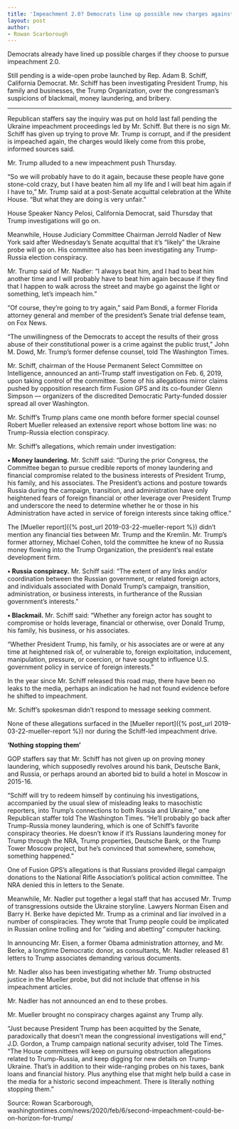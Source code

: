 ```yaml
---
title: 'Impeachment 2.0? Democrats line up possible new charges against Trump'
layout: post
author:
- Rowan Scarborough
---
```


Democrats already have lined up possible charges if they choose to pursue impeachment 2.0.

Still pending is a wide-open probe launched by Rep. Adam B. Schiff, California Democrat. Mr. Schiff has been investigating President Trump, his family and businesses, the Trump Organization, over the congressman’s suspicions of blackmail, money laundering, and bribery.

---

Republican staffers say the inquiry was put on hold last fall pending the Ukraine impeachment proceedings led by Mr. Schiff. But there is no sign Mr. Schiff has given up trying to prove Mr. Trump is corrupt, and if the president is impeached again, the charges would likely come from this probe, informed sources said.

Mr. Trump alluded to a new impeachment push Thursday.

“So we will probably have to do it again, because these people have gone stone-cold crazy, but I have beaten him all my life and I will beat him again if I have to,” Mr. Trump said at a post-Senate acquittal celebration at the White House. “But what they are doing is very unfair.”

House Speaker Nancy Pelosi, California Democrat, said Thursday that Trump investigations will go on.

Meanwhile, House Judiciary Committee Chairman Jerrold Nadler of New York said after Wednesday’s Senate acquittal that it’s “likely” the Ukraine probe will go on. His committee also has been investigating any Trump-Russia election conspiracy.

Mr. Trump said of Mr. Nadler: “I always beat him, and I had to beat him another time and I will probably have to beat him again because if they find that I happen to walk across the street and maybe go against the light or something, let’s impeach him.”

“Of course, they’re going to try again,” said Pam Bondi, a former Florida attorney general and member of the president’s Senate trial defense team, on Fox News.

“The unwillingness of the Democrats to accept the results of their gross abuse of their constitutional power is a crime against the public trust,” John M. Dowd, Mr. Trump’s former defense counsel, told The Washington Times.

Mr. Schiff, chairman of the House Permanent Select Committee on Intelligence, announced an anti-Trump staff investigation on Feb. 6, 2019, upon taking control of the committee. Some of his allegations mirror claims pushed by opposition research firm Fusion GPS and its co-founder Glenn Simpson — organizers of the discredited Democratic Party-funded dossier spread all over Washington.

Mr. Schiff’s Trump plans came one month before former special counsel Robert Mueller released an extensive report whose bottom line was: no Trump-Russia election conspiracy.

Mr. Schiff’s allegations, which remain under investigation:

**• Money laundering.** Mr. Schiff said: “During the prior Congress, the Committee began to pursue credible reports of money laundering and financial compromise related to the business interests of President Trump, his family, and his associates. The President’s actions and posture towards Russia during the campaign, transition, and administration have only heightened fears of foreign financial or other leverage over President Trump and underscore the need to determine whether he or those in his Administration have acted in service of foreign interests since taking office.”

The [Mueller report]({% post_url 2019-03-22-mueller-report %}) didn’t mention any financial ties between Mr. Trump and the Kremlin. Mr. Trump’s former attorney, Michael Cohen, told the committee he knew of no Russia money flowing into the Trump Organization, the president’s real estate development firm.

**• Russia conspiracy.** Mr. Schiff said: “The extent of any links and/or coordination between the Russian government, or related foreign actors, and individuals associated with Donald Trump’s campaign, transition, administration, or business interests, in furtherance of the Russian government’s interests.”

**• Blackmail.** Mr. Schiff said: “Whether any foreign actor has sought to compromise or holds leverage, financial or otherwise, over Donald Trump, his family, his business, or his associates.

“Whether President Trump, his family, or his associates are or were at any time at heightened risk of, or vulnerable to, foreign exploitation, inducement, manipulation, pressure, or coercion, or have sought to influence U.S. government policy in service of foreign interests.”

In the year since Mr. Schiff released this road map, there have been no leaks to the media, perhaps an indication he had not found evidence before he shifted to impeachment.

Mr. Schiff’s spokesman didn’t respond to message seeking comment.

None of these allegations surfaced in the [Mueller report]({% post_url 2019-03-22-mueller-report %}) nor during the Schiff-led impeachment drive.

**‘Nothing stopping them’**

GOP staffers say that Mr. Schiff has not given up on proving money laundering, which supposedly revolves around his bank, Deutsche Bank, and Russia, or perhaps around an aborted bid to build a hotel in Moscow in 2015-16.

“Schiff will try to redeem himself by continuing his investigations, accompanied by the usual slew of misleading leaks to masochistic reporters, into Trump’s connections to both Russia and Ukraine,” one Republican staffer told The Washington Times. “He’ll probably go back after Trump-Russia money laundering, which is one of Schiff’s favorite conspiracy theories. He doesn’t know if it’s Russians laundering money for Trump through the NRA, Trump properties, Deutsche Bank, or the Trump Tower Moscow project, but he’s convinced that somewhere, somehow, something happened.”

One of Fusion GPS’s allegations is that Russians provided illegal campaign donations to the National Rifle Association’s political action committee. The NRA denied this in letters to the Senate.

Meanwhile, Mr. Nadler put together a legal staff that has accused Mr. Trump of transgressions outside the Ukraine storyline. Lawyers Norman Eisen and Barry H. Berke have depicted Mr. Trump as a criminal and liar involved in a number of conspiracies. They wrote that Trump people could be implicated in Russian online trolling and for “aiding and abetting” computer hacking.

In announcing Mr. Eisen, a former Obama administration attorney, and Mr. Berke, a longtime Democratic donor, as consultants, Mr. Nadler released 81 letters to Trump associates demanding various documents.

Mr. Nadler also has been investigating whether Mr. Trump obstructed justice in the Mueller probe, but did not include that offense in his impeachment articles.

Mr. Nadler has not announced an end to these probes.

Mr. Mueller brought no conspiracy charges against any Trump ally.

“Just because President Trump has been acquitted by the Senate, paradoxically that doesn’t mean the congressional investigations will end,” J.D. Gordon, a Trump campaign national security adviser, told The Times. “The House committees will keep on pursuing obstruction allegations related to Trump-Russia, and keep digging for new details on Trump-Ukraine. That’s in addition to their wide-ranging probes on his taxes, bank loans and financial history. Plus anything else that might help build a case in the media for a historic second impeachment. There is literally nothing stopping them.”

Source: Rowan Scarborough, washingtontimes.com/news/2020/feb/6/second-impeachment-could-be-on-horizon-for-trump/
